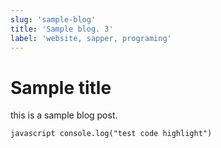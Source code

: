 ```yaml
---
slug: 'sample-blog'
title: 'Sample blog. 3'
label: 'website, sapper, programing'
---
```


# Sample title

this is a sample blog post.

``javascript
  console.log("test code highlight")
``
